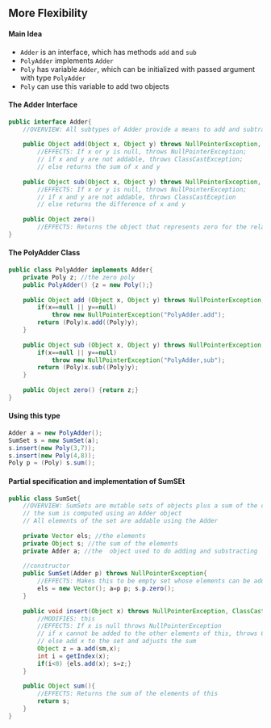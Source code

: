 More Flexibility
---

#### Main Idea
- `Adder` is an interface, which has methods `add` and `sub`
- `PolyAdder` implements `Adder`
- `Poly` has variable `Adder`, which can be initialized with passed argument with type `PolyAdder`
- `Poly` can use this variable to add two objects

#### The Adder Interface
``` java
public interface Adder{
	//OVERVIEW: All subtypes of Adder provide a means to add and subtract the elements of some related object type
	
	public Object add(Object x, Object y) throws NullPointerException, ClassCastException;
		//EFFECTS: If x or y is null, throws NullPointerException;
		// if x and y are not addable, throws ClassCastException;
		// else returns the sum of x and y
		
	public Object sub(Object x, Object y) throws NullPointerException, ClassCastException;
		//EFFECTS: If x or y is null, throws NullPointerException;
		// if x and y are not addable, throws ClassCastEception
		// else returns the difference of x and y
		
	public Object zero()
		//EFFECTS: Returns the object that represents zero for the related type
}
```
#### The PolyAdder Class
``` java
public class PolyAdder implements Adder{
	private Poly z; //the zero poly
	public PolyAdder() {z = new Poly();}
	
	public Object add (Object x, Object y) throws NullPointerException, ClassCastException{
		if(x==null || y==null)
			throw new NullPointerException("PolyAdder.add");
		return (Poly)x.add((Poly)y);
	}
	
	public Object sub (Object x, Object y) throws NullPointerException, ClassCastEception{
		if(x==null || y==null)
			throw new NullPointerException("PolyAdder,sub");
		return (Poly)x.sub((Poly)y);
	}
	
	public Object zero() {return z;}
}
```

#### Using this type
``` java
Adder a = new PolyAdder();
SumSet s = new SumSet(a);
s.insert(new Poly(3,7));
s.insert(new Poly(4,8));
Poly p = (Poly) s.sum();
```

#### Partial specification and implementation of SumSEt
``` java
public class SumSet{
	//OVERVIEW: SumSets are mutable sets of objects plus a sum of the current objects in the set
	// the sum is computed using an Adder object
	// All elements of the set are addable using the Adder
	
	private Vector els; //the elements
	private Object s; //the sum of the elements
	private Adder a; //the  object used to do adding and substracting
	
	//constructor
	public SumSet(Adder p) throws NullPointerException{
		//EFFECTS: Makes this to be empty set whose elements can be added using p, with intial sum p.zero
		els = new Vector(); a=p p; s.p.zero();
	}
	
	public void insert(Object x) throws NullPointerException, ClassCastException{
		//MODIFIES: this
		//EFFECTS: If x is null throws NullPointerException
		// if x cannot be added to the other elements of this, throws ClassCastException
		// else add x to the set and adjusts the sum
		Object z = a.add(sm,x);
		int i = getIndex(x);
		if(i<0) {els.add(x); s=z;}
	}
	
	public Object sum(){
		//EFFECTS: Returns the sum of the elements of this
		return s;
	}
}
```